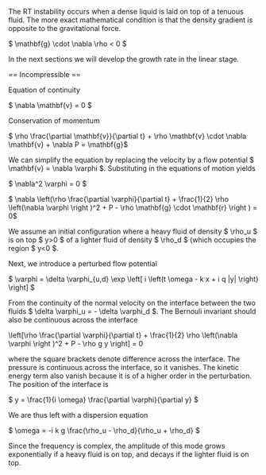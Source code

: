 The RT instability occurs when a dense liquid is laid on top of a tenuous fluid. The more exact mathematical condition is that the density gradient is opposite to the gravitational force. 

$ \mathbf{g} \cdot \nabla \rho < 0 $

In the next sections we will develop the growth rate in the linear stage.

== Incompressible ==

Equation of continuity

$ \nabla \mathbf{v} = 0 $

Conservation of momentum

$ \rho \frac{\partial \mathbf{v}}{\partial t} + \rho \mathbf{v} \cdot \nabla \mathbf{v} + \nabla P = \mathbf{g}$

We can simplify the equation by replacing the velocity by a flow potential $ \mathbf{v} = \nabla \varphi $. Substituting in the equations of motion yields

$ \nabla^2 \varphi = 0 $

$ \nabla \left(\rho \frac{\partial \varphi}{\partial t} + \frac{1}{2} \rho \left(\nabla \varphi \right )^2 + P - \rho \mathbf{g} \cdot \mathbf{r} \right ) = 0$

We assume an initial configuration where a heavy fluid of density $ \rho_u $ is on top $ y>0 $ of a lighter fluid of density $ \rho_d $ (which occupies the region $ y<0 $.

Next, we introduce a perturbed flow potential

$ \varphi = \delta \varphi_{u,d} \exp \left[ i \left(t \omega - k x + i q |y| \right) \right] $

From the continuity of the normal velocity on the interface between the two fluids $ \delta \varphi_u = - \delta \varphi_d $. The Bernouli invariant should also be continuous across the interface

\left[\rho \frac{\partial \varphi}{\partial t} + \frac{1}{2} \rho \left(\nabla \varphi \right )^2 + P - \rho g y \right] = 0

where the square brackets denote difference across the interface. The pressure is continuous across the interface, so it vanishes. The kinetic energy term also vanish because it is of a higher order in the perturbation. The position of the interface is

$ y = \frac{1}{i \omega} \frac{\partial \varphi}{\partial y} $

We are thus left with a dispersion equation

$ \omega = -i k g \frac{\rho_u - \rho_d}{\rho_u + \rho_d} $

Since the frequency is complex, the amplitude of this mode grows exponentially if a heavy fluid is on top, and decays if the lighter fluid is on top.